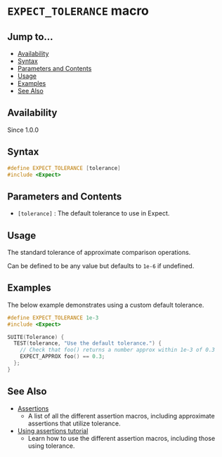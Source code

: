 # `EXPECT_TOLERANCE` macro

## Jump to...
- [Availability](#Availability)
- [Syntax](#Syntax)
- [Parameters and Contents](#Parameters-and-Contents)
- [Usage](#Usage)
- [Examples](#Examples)
- [See Also](#See-Also)

## Availability
Since 1.0.0

## Syntax
``` C++
#define EXPECT_TOLERANCE [tolerance]
#include <Expect>
```

## Parameters and Contents
- `[tolerance]` : The default tolerance to use in Expect.

## Usage

The standard tolerance of approximate comparison operations.

Can be defined to be any value but defaults to `1e-6` if undefined.

## Examples

The below example demonstrates using a custom default tolerance.
``` C++
#define EXPECT_TOLERANCE 1e-3
#include <Expect>

SUITE(Tolerance) {
  TEST(tolerance, "Use the default tolerance.") {
    // Check that foo() returns a number approx within 1e-3 of 0.3
    EXPECT_APPROX foo() == 0.3;
  };
}
```

## See Also

- [Assertions](../Assertions)
  - A list of all the different assertion macros, including approximate
    assertions that utilize tolerance.
- [Using assertions tutorial](../../Tutorials/Using-Assertions.md)
  - Learn how to use the different assertion macros, including those using
    tolerance.
